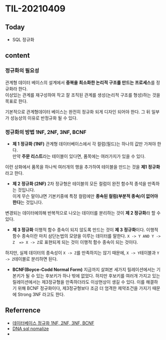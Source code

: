 # TIL-20210409

## Today

- SQL 정규화

## content

### 정규화의 필요성

관계형 데이터 베이스의 설계에서 **중복을 최소화한 논리적 구조를 만드는 프로세스**를 정규화라 한다.  
이상있는 관계를 재구성하여 작고 잘 조직된 관계를 생성(논리적 구조를 형성)하는 것을 목표로 한다.

기본적으로 관계형데이터 베이스는 완전히 정규화 되게 디자인 되어야 한다. 그 뒤 일부가 성능상의 이유로 반정규화 될 수 있다.

### 정규화의 방법 1NF, 2NF, 3NF, BCNF

- **제 1 정규화 (1NF)**
관계형 데이터베이스에서 각 컬럼(필드)는 하나의 값만 가져야 한다.  
만약 **주문 리스트**라는 테이블이 있다면, 품목에는 여러가지가 있을 수 있다.  

이런 상화에서 품목을 하나씩 여러개의 행을 추가하여 테이블을 만드는 것을 **제1 정규화**라고 한다.  

- **제 2 정규화 (2NF)**
2차 정규형은 테이블의 모든 컬럼이 완전 함수적 종석을 만족하는 것입니다.  
이게 무슨 말이냐면 기본키중에 특정 컬럼에만 **종속된 컬럼(부분적 종속)이 없어야 한다**는 것입니다.  

변경되는 데이터에의해 반복적으로 나오는 데이터를 분리하는 것이 **제 2 정규화**라 할 수 있다.

- **제 3 정규화**
이행적 함수 종속이 되지 않도록 만드는 것이 **제 3 정규화**이다.
이행적 함수 종속이란 마치 삼단논법의 모양을 이루는 데이터를 말한다.
`X -> Y AND Y -> Z  => X -> Z`로 표현되게 되는 것이 이행적 함수 종속이 되는 것이다.

하지만, 실제 데이터의 종속성이 `X -> Z`를 만족하지는 않기 때문에, `X -> Y`테이블과 `Y -> Z`테이블로 분리하면 된다.

- **BCNF(Boyce-Codd Normal Form)**
지금까지 살펴본 세가지 릴레이션에서는 기본키가 될 수 있는 후보키가 하나 밖에 없었다.
하지만 후보키를 여러개 가지고 있는 릴레이션에서는 제3정규형을 만족하더라도 이상현상이 생길 수 있다.
이를 해결하기 위해 BCNF 정규화이다, 제3정규형보다 조금 더 엄격한 제약조건을 가지기 때문에 Strong 3NF 라고도 한다.

## Referrence

- [데이터베이스 정규화 1NF, 2NF, 3NF, BCNF](https://3months.tistory.com/193)  
- [DNA sql nomalize](https://datanetworkanalysis.github.io/2020/03/06/sql_normalization)
- [](https://yaboong.github.io/database/2018/03/10/database-normalization-2)